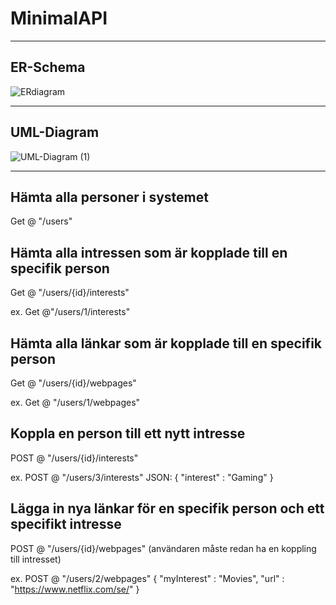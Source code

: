 # MinimalAPI
----------------------------------------------------------------------------------------
## ER-Schema

![ERdiagram](https://github.com/StinanH/MinimalAPI/assets/146299553/354dc248-d7ec-4104-8600-5e28beb023d3)

----------------------------------------------------------------------------------------
## UML-Diagram

![UML-Diagram (1)](https://github.com/StinanH/MinimalAPI/assets/146299553/6d6e55ca-1846-43c8-bc92-74fe8ed2223b)

----------------------------------------------------------------------------------------

Hämta alla personer i systemet 
-------------------------------
Get @ "/users"


Hämta alla intressen som är kopplade till en specifik person
-------------------------------------------------------------
Get @ "/users/{id}/interests"

ex. Get @"/users/1/interests"


Hämta alla länkar som är kopplade till en specifik person
----------------------------------------------------------
Get @ "/users/{id}/webpages"

ex. Get @ "/users/1/webpages"


Koppla en person till ett nytt intresse
----------------------------------------
POST @ "/users/{id}/interests"

ex. POST @ "/users/3/interests"
JSON:
{
	"interest" : "Gaming"
}


Lägga in nya länkar för en specifik person och ett specifikt intresse
---------------------------------------------------------------------
POST @ "/users/{id}/webpages"
(användaren måste redan ha en koppling till intresset)

ex. POST @ "/users/2/webpages"
{
	"myInterest" : "Movies",
	"url" : "https://www.netflix.com/se/"
}
